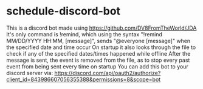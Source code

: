 # schedule-discord-bot
This is a discord bot made using https://github.com/DV8FromTheWorld/JDA
It's only command is !remind, which using the syntax "!remind MM/DD/YYYY HH:MM, [message]", sends "@everyone [message]" when the specified date and time occur
On startup it also looks through the file to check if any of the specified dates/times happened while offline
After the message is sent, the event is removed from the file, as to stop every past event from being sent every time on startup
You can add this bot to your discord server via: https://discord.com/api/oauth2/authorize?client_id=843986607056355388&permissions=8&scope=bot
